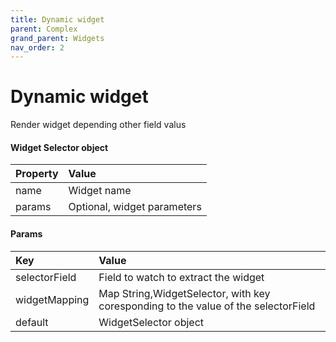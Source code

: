 ```yaml
---
title: Dynamic widget
parent: Complex
grand_parent: Widgets
nav_order: 2
---
```


# Dynamic widget

Render widget depending other field valus


#### Widget Selector object
| Property      | Value                         | 
|:--------------|:------------------------------|
| name | Widget name                   |
| params | Optional, widget parameters   | 

#### Params

| Key           | Value                                                                              | 
|:--------------|:-----------------------------------------------------------------------------------|
| selectorField | Field to watch to extract the widget                                               |
| widgetMapping | Map String,WidgetSelector, with key coresponding to the value of the selectorField | 
| default       | WidgetSelector object                                                              | 